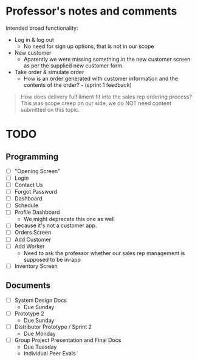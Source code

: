 # Professor's notes and comments

Intended broad functionality:
- Log in & log out
  - No need for sign up options, that is not in our scope
- New customer
  - Aparently we were missing something in the new customer screen as per the supplied new customer form. 
- Take order & simulate order
  - How is an order generated with customer information and the contents of the order? - (sprint 1 feedback)

> How does delivery fulfillment fit into the sales rep ordering process? 
This was scope creep on our side, we do NOT need content submitted on this topic. 

# TODO

## Programming

- [ ] "Opening Screen"
- [ ] Login
- [ ] Contact Us
- [ ] Forgot Password
- [ ] Dashboard
- [ ] Schedule
- [ ] Profile Dashboard
  - We might deprecate this one as well
- [ ] because it's not a customer app. 
- [ ] Orders Screen
- [ ] Add Customer
- [ ] Add Worker
  - Need to ask the professor whether our sales rep management is supposed to be in-app
- [ ] Inventory Screen

## Documents

- [ ] System Design Docs
  - Due Sunday
- [ ] Prototype 2
  - Due Sunday
- [ ] Distributor Prototype / Sprint 2
  - Due Monday
- [ ] Group Project Presentation and Final Docs
  - Due Tuesday
  - Individual Peer Evals
